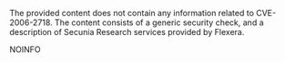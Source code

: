 The provided content does not contain any information related to CVE-2006-2718. The content consists of a generic security check, and a description of Secunia Research services provided by Flexera.

NOINFO